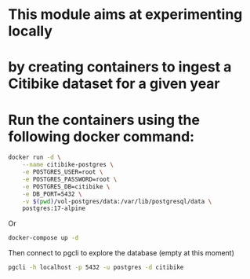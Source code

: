 # This module aims at experimenting locally 
# by creating containers to ingest a Citibike dataset for a given year

# Run the containers using the following docker command:
```sh
docker run -d \
	--name citibike-postgres \
    -e POSTGRES_USER=root \
	-e POSTGRES_PASSWORD=root \
	-e POSTGRES_DB=citibike \
    -e DB_PORT=5432 \
	-v $(pwd)/vol-postgres/data:/var/lib/postgresql/data \
	postgres:17-alpine
```
Or 

```sh 
docker-compose up -d
```

Then connect to pgcli to explore the database (empty at this moment)
```sh
pgcli -h localhost -p 5432 -u postgres -d citibike
```
